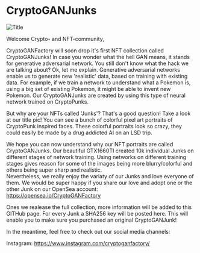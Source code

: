 # CryptoGANJunks
![Title](https://user-images.githubusercontent.com/97019499/148154172-4b6c4f05-bf91-4959-8993-eae61d69b678.png)  
  
Welcome Crypto- and NFT-community,
  
CryptoGANFactory will soon drop it's first NFT collection called CryptoGANJunks! In case you wonder what the hell GAN means, it stands for generative adversarial network. You still don't know what the hack we are talking about? Ok, let me explain. Generative adversarial networks enable us to generate new 'realistic' data, based on training with existing data. For example, if we train a network to understand what a Pokemon is, using a big set of existing Pokemon, it might be able to invent new Pokemon. Our CryptoGANJunks are created by using this type of neural network trained on CryptoPunks.  
  
But why are your NFTs called 'Junks'? That's a good question! Take a look at our title pic! You can see a bunch of colorful pixel art portraits of CryptoPunk inspired faces. These colorful portraits look so crazy, they could easily be made by a drug addicted AI on an LSD trip.  
  
We hope you can now understand why our NFT portraits are called CryptoGANJunks. Our beautiful GTX1660TI created 10k individual Junks on different stages of network training. Using networks on different training stages gives reason for some of the images being more blurry/colorful and others being super sharp and realistic.  
Nevertheless, we really enjoy the variaty of our Junks and love everyone of them. We would be super happy if you share our love and adopt one or the other Junk on our OpenSea account:  
https://opensea.io/CryptoGANFactory  
  
Ones we realease the full collection, more information will be added to this GITHub page. For every Junk a SHA256 key will be posted here. This will enable you to make sure you purchased an original CryptoGANJunk!  

In the meantime, feel free to check out our social media channels:  

Instagram: https://www.instagram.com/cryptoganfactory/


 
